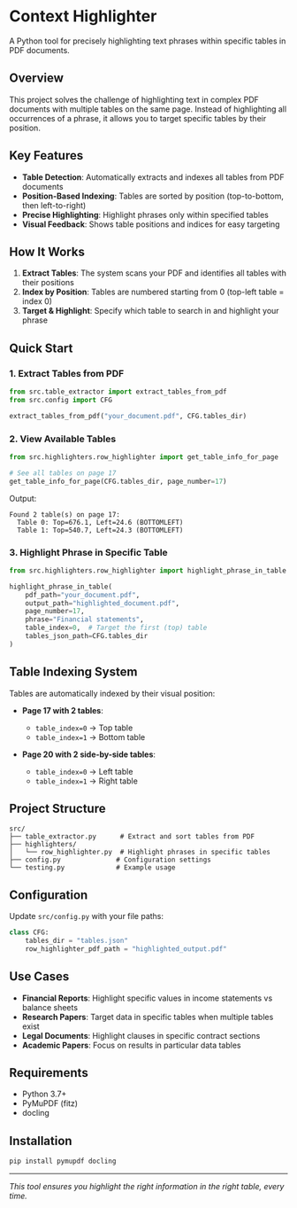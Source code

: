# Context Highlighter

A Python tool for precisely highlighting text phrases within specific tables in PDF documents.

## Overview

This project solves the challenge of highlighting text in complex PDF documents with multiple tables on the same page. Instead of highlighting all occurrences of a phrase, it allows you to target specific tables by their position.

## Key Features

- **Table Detection**: Automatically extracts and indexes all tables from PDF documents
- **Position-Based Indexing**: Tables are sorted by position (top-to-bottom, then left-to-right)
- **Precise Highlighting**: Highlight phrases only within specified tables
- **Visual Feedback**: Shows table positions and indices for easy targeting

## How It Works

1. **Extract Tables**: The system scans your PDF and identifies all tables with their positions
2. **Index by Position**: Tables are numbered starting from 0 (top-left table = index 0)
3. **Target & Highlight**: Specify which table to search in and highlight your phrase

## Quick Start

### 1. Extract Tables from PDF
```python
from src.table_extractor import extract_tables_from_pdf
from src.config import CFG

extract_tables_from_pdf("your_document.pdf", CFG.tables_dir)
```

### 2. View Available Tables
```python
from src.highlighters.row_highlighter import get_table_info_for_page

# See all tables on page 17
get_table_info_for_page(CFG.tables_dir, page_number=17)
```

Output:
```
Found 2 table(s) on page 17:
  Table 0: Top=676.1, Left=24.6 (BOTTOMLEFT)
  Table 1: Top=540.7, Left=24.3 (BOTTOMLEFT)
```

### 3. Highlight Phrase in Specific Table
```python
from src.highlighters.row_highlighter import highlight_phrase_in_table

highlight_phrase_in_table(
    pdf_path="your_document.pdf",
    output_path="highlighted_document.pdf", 
    page_number=17,
    phrase="Financial statements",
    table_index=0,  # Target the first (top) table
    tables_json_path=CFG.tables_dir
)
```

## Table Indexing System

Tables are automatically indexed by their visual position:

- **Page 17 with 2 tables**:
  - `table_index=0` → Top table
  - `table_index=1` → Bottom table

- **Page 20 with 2 side-by-side tables**:
  - `table_index=0` → Left table
  - `table_index=1` → Right table

## Project Structure

```
src/
├── table_extractor.py      # Extract and sort tables from PDF
├── highlighters/
│   └── row_highlighter.py  # Highlight phrases in specific tables
├── config.py              # Configuration settings
└── testing.py             # Example usage
```

## Configuration

Update `src/config.py` with your file paths:
```python
class CFG:
    tables_dir = "tables.json"
    row_highlighter_pdf_path = "highlighted_output.pdf"
```

## Use Cases

- **Financial Reports**: Highlight specific values in income statements vs balance sheets
- **Research Papers**: Target data in specific tables when multiple tables exist
- **Legal Documents**: Highlight clauses in specific contract sections
- **Academic Papers**: Focus on results in particular data tables

## Requirements

- Python 3.7+
- PyMuPDF (fitz)
- docling

## Installation

```bash
pip install pymupdf docling
```

---

*This tool ensures you highlight the right information in the right table, every time.*
